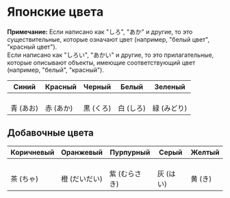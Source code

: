 # Японские цвета

**Примечание:**
Если написано как "しろ", "あか" и другие, то это существительные, которые означают цвет (например, "белый цвет", "красный цвет").  
Если написано как "しろい", "あかい" и другие, то это прилагательные, которые описывают объекты, имеющие соответствующий цвет (например, "белый", "красный").

| Синий | Красный | Черный | Белый | Зеленый |
|-------|---------|--------|-------|---------|
| <div class="color-block" style="background-color: blue;"></div> <br> 青 (あお) | <div class="color-block" style="background-color: red;"></div> <br> 赤 (あか) | <div class="color-block" style="background-color: black;"></div> <br> 黒 (くろ) | <div class="color-block" style="background-color: white;"></div> <br> 白 (しろ) | <div class="color-block" style="background-color: green;"></div> <br> 緑 (みどり)  |

## Добавочные цвета

| Коричневый | Оранжевый | Пурпурный | Серый | Желтый |
|--------|--------|--------|--------|--------|
| <div class="color-block" style="background-color: brown;"></div> <br> 茶 (ちゃ)  | <div class="color-block" style="background-color: orange;"></div> <br> 橙 (だいだい) | <div class="color-block" style="background-color: purple;"></div> <br> 紫 (むらさき) | <div class="color-block" style="background-color: gray;"></div> <br> 灰 (はい) | <div class="color-block" style="background-color: yellow;"></div> <br> 黄 (き) |
